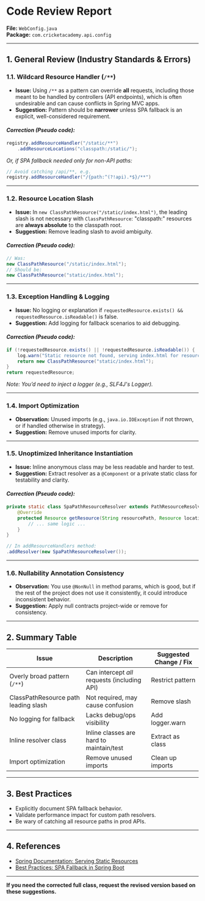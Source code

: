 # Code Review Report

**File:** `WebConfig.java`  
**Package:** `com.cricketacademy.api.config`

---

## 1. **General Review (Industry Standards & Errors)**

### 1.1. **Wildcard Resource Handler (`/**`)**
- **Issue:** Using `/**` as a pattern can override **all** requests, including those meant to be handled by controllers (API endpoints), which is often undesirable and can cause conflicts in Spring MVC apps.
- **Suggestion:** Pattern should be **narrower** unless SPA fallback is an explicit, well-considered requirement.

#### _Correction (Pseudo code):_
```java
registry.addResourceHandler("/static/**")
    .addResourceLocations("classpath:/static/");
```
_Or, if SPA fallback needed only for non-API paths:_
```java
// Avoid catching /api/**, e.g.
registry.addResourceHandler("/{path:^(?!api).*$}/**")
```

---

### 1.2. **Resource Location Slash**
- **Issue:** In `new ClassPathResource("/static/index.html")`, the leading slash is not necessary with `ClassPathResource`: "classpath:" resources are **always absolute** to the classpath root.
- **Suggestion:** Remove leading slash to avoid ambiguity.

#### _Correction (Pseudo code):_
```java
// Was:
new ClassPathResource("/static/index.html");
// Should be:
new ClassPathResource("static/index.html");
```

---

### 1.3. **Exception Handling & Logging**
- **Issue:** No logging or explanation if `requestedResource.exists() && requestedResource.isReadable()` is false.  
- **Suggestion:** Add logging for fallback scenarios to aid debugging.

#### _Correction (Pseudo code):_
```java
if (!requestedResource.exists() || !requestedResource.isReadable()) {
    log.warn("Static resource not found, serving index.html for resource: {}", resourcePath);
    return new ClassPathResource("static/index.html");
}
return requestedResource;
```
_Note: You’d need to inject a logger (e.g., SLF4J's Logger)._

---

### 1.4. **Import Optimization**
- **Observation:** Unused imports (e.g., `java.io.IOException` if not thrown, or if handled otherwise in strategy).
- **Suggestion:** Remove unused imports for clarity.

---

### 1.5. **Unoptimized Inheritance Instantiation**
- **Issue:** Inline anonymous class may be less readable and harder to test.
- **Suggestion:** Extract resolver as a `@Component` or a private static class for testability and clarity.

#### _Correction (Pseudo code):_
```java
private static class SpaPathResourceResolver extends PathResourceResolver {
    @Override
    protected Resource getResource(String resourcePath, Resource location) throws IOException {
        // ... same logic ...
    }
}

// In addResourceHandlers method:
.addResolver(new SpaPathResourceResolver());
```

---

### 1.6. **Nullability Annotation Consistency**
- **Observation:** You use `@NonNull` in method params, which is good, but if the rest of the project does not use it consistently, it could introduce inconsistent behavior.
- **Suggestion:** Apply null contracts project-wide or remove for consistency.

---

## 2. **Summary Table**

| Issue                                   | Description                                                            | Suggested Change / Fix |
|------------------------------------------|------------------------------------------------------------------------|------------------------|
| Overly broad pattern (`/**`)             | Can intercept _all_ requests (including API)                            | Restrict pattern       |
| ClassPathResource path leading slash     | Not required, may cause confusion                                       | Remove slash           |
| No logging for fallback                  | Lacks debug/ops visibility                                             | Add logger.warn        |
| Inline resolver class                    | Inline classes are hard to maintain/test                                | Extract as class       |
| Import optimization                      | Remove unused imports                                                  | Clean up imports       |

---

## 3. **Best Practices**

- Explicitly document SPA fallback behavior.
- Validate performance impact for custom path resolvers.
- Be wary of catching all resource paths in prod APIs.

---

## 4. **References**
- [Spring Documentation: Serving Static Resources](https://docs.spring.io/spring-framework/docs/current/reference/html/web.html#mvc-static-resources)
- [Best Practices: SPA Fallback in Spring Boot](https://www.baeldung.com/spring-boot-react-web-jars)

---

**If you need the corrected full class, request the revised version based on these suggestions.**